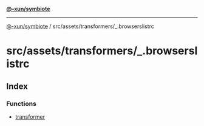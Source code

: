 [**@-xun/symbiote**](../../../../README.md)

***

[@-xun/symbiote](../../../../README.md) / src/assets/transformers/\_.browserslistrc

# src/assets/transformers/\_.browserslistrc

## Index

### Functions

- [transformer](functions/transformer.md)
